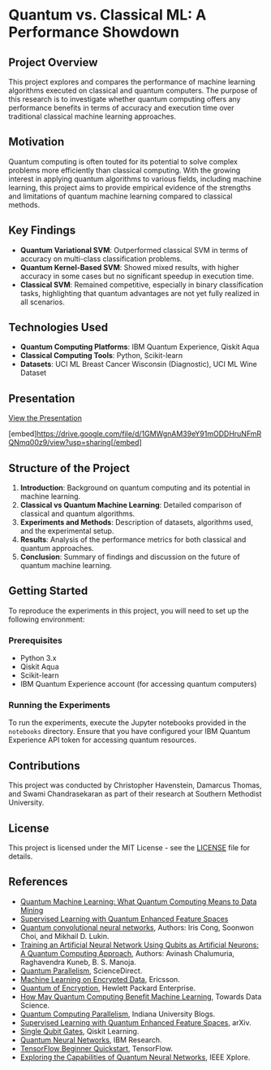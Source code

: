 # Quantum vs. Classical ML: A Performance Showdown

## Project Overview

This project explores and compares the performance of machine learning algorithms executed on classical and quantum computers. The purpose of this research is to investigate whether quantum computing offers any performance benefits in terms of accuracy and execution time over traditional classical machine learning approaches.

## Motivation

Quantum computing is often touted for its potential to solve complex problems more efficiently than classical computing. With the growing interest in applying quantum algorithms to various fields, including machine learning, this project aims to provide empirical evidence of the strengths and limitations of quantum machine learning compared to classical methods.

## Key Findings

- **Quantum Variational SVM**: Outperformed classical SVM in terms of accuracy on multi-class classification problems.
- **Quantum Kernel-Based SVM**: Showed mixed results, with higher accuracy in some cases but no significant speedup in execution time.
- **Classical SVM**: Remained competitive, especially in binary classification tasks, highlighting that quantum advantages are not yet fully realized in all scenarios.

## Technologies Used

- **Quantum Computing Platforms**: IBM Quantum Experience, Qiskit Aqua
- **Classical Computing Tools**: Python, Scikit-learn
- **Datasets**: UCI ML Breast Cancer Wisconsin (Diagnostic), UCI ML Wine Dataset

## Presentation

[View the Presentation](https://drive.google.com/file/d/1GMWgnAM39eY91mODDHruNFmRQNmg0Oz9/view?usp=sharing)

[embed]https://drive.google.com/file/d/1GMWgnAM39eY91mODDHruNFmRQNmq00z9/view?usp=sharing[/embed]

## Structure of the Project

1. **Introduction**: Background on quantum computing and its potential in machine learning.
2. **Classical vs Quantum Machine Learning**: Detailed comparison of classical and quantum algorithms.
3. **Experiments and Methods**: Description of datasets, algorithms used, and the experimental setup.
4. **Results**: Analysis of the performance metrics for both classical and quantum approaches.
5. **Conclusion**: Summary of findings and discussion on the future of quantum machine learning.

## Getting Started

To reproduce the experiments in this project, you will need to set up the following environment:

### Prerequisites

- Python 3.x
- Qiskit Aqua
- Scikit-learn
- IBM Quantum Experience account (for accessing quantum computers)

### Running the Experiments

To run the experiments, execute the Jupyter notebooks provided in the `notebooks` directory. Ensure that you have configured your IBM Quantum Experience API token for accessing quantum resources.

## Contributions

This project was conducted by Christopher Havenstein, Damarcus Thomas, and Swami Chandrasekaran as part of their research at Southern Methodist University.

## License

This project is licensed under the MIT License - see the [LICENSE](LICENSE) file for details.

## References

- [Quantum Machine Learning: What Quantum Computing Means to Data Mining](https://example.com)
- [Supervised Learning with Quantum Enhanced Feature Spaces](https://example.com)
- [Quantum convolutional neural networks](https://arxiv.org/abs/1810.03787), Authors: Iris Cong, Soonwon Choi, and Mikhail D. Lukin.
- [Training an Artificial Neural Network Using Qubits as Artificial Neurons: A Quantum Computing Approach](https://arxiv.org/abs/2001.04449), Authors: Avinash Chalumuria, Raghavendra Kuneb, B. S. Manoja.
- [Quantum Parallelism](https://www.sciencedirect.com/topics/engineering/quantum-parallelism), ScienceDirect.
- [Machine Learning on Encrypted Data](https://www.ericsson.com/en/blog/2021/9/machine-learning-on-encrypted-data), Ericsson.
- [Quantum of Encryption](https://www.hpe.com/us/en/insights/articles/quantum-of-encryption-1707.html), Hewlett Packard Enterprise.
- [How May Quantum Computing Benefit Machine Learning](https://towardsdatascience.com/how-may-quantum-computing-benefit-machine-learning-c96de0bef0d4), Towards Data Science.
- [Quantum Computing Parallelism](https://blogs.iu.edu/sciu/2019/07/13/quantum-computing-parallelism/), Indiana University Blogs.
- [Supervised Learning with Quantum Enhanced Feature Spaces](https://arxiv.org/abs/1802.06002), arXiv.
- [Single Qubit Gates](https://learn.qiskit.org/course/ch-states/single-qubit-gates#cnot), Qiskit Learning.
- [Quantum Neural Networks](https://www.ibm.com/blogs/research/2020/06/quantum-neural-networks/), IBM Research.
- [TensorFlow Beginner Quickstart](https://www.tensorflow.org/tutorials/quickstart/beginner), TensorFlow.
- [Exploring the Capabilities of Quantum Neural Networks](https://ieeexplore.ieee.org/stamp/stamp.jsp?tp=&arnumber=9016555&tag=1), IEEE Xplore.

